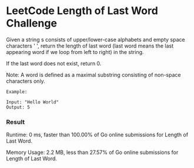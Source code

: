 # LeetCode Length of Last Word Challenge

Given a string s consists of upper/lower-case alphabets and empty space characters ' ', return the length of last word (last word means the last appearing word if we loop from left to right) in the string.

If the last word does not exist, return 0.

Note: A word is defined as a maximal substring consisting of non-space characters only.
```
Example:

Input: "Hello World"
Output: 5
```

### Result

Runtime: 0 ms, faster than 100.00% of Go online submissions for Length of Last Word.

Memory Usage: 2.2 MB, less than 27.57% of Go online submissions for Length of Last Word.